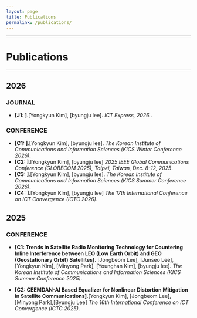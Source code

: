 ```yaml
---
layout: page
title: Publications
permalink: /publications/
---
```


---
# Publications
---

## 2026
### JOURNAL
* **[J1: ]**.[Yongkyun Kim], [byungju lee]. *ICT Express, 2026.*.

### CONFERENCE
* **[C1: ]**.[Yongkyun Kim], [byungju lee]. *The Korean Institute of Communications and Information Sciences (KICS Winter Conference 2026)*.
* **[C2: ]**.[Yongkyun Kim], [byungju lee] *2025 IEEE Global Communications Conference (GLOBECOM 2025), Taipei, Taiwan, Dec. 8-12, 2025*.
* **[C3: ]**.[Yongkyun Kim], [byungju lee]. *The Korean Institute of Communications and Information Sciences (KICS Summer Conference 2026)*.
* **[C4: ]**.[Yongkyun Kim], [byungju lee] *The 17th International Conference on ICT Convergence (ICTC 2026)*.

## 2025

### CONFERENCE
* **[C1: Trends in Satellite Radio Monitoring Technology for Countering Inline Interference between LEO (Low Earth Orbit) and GEO (Geostationary Orbit) Satellites]**. [Jongbeom Lee], [Junseo Lee], [Yongkyun Kim], [Minyong Park], [Younghan Kim], [byungju lee]. *The Korean Institute of Communications and Information Sciences (KICS Summer Conference 2025)*.

* **[C2: CEEMDAN-AI Based Equalizer for Nonlinear Distortion Mitigation in Satellite Communications]**.[Yongkyun Kim], [Jongbeom Lee], [Minyong Park],[Byungju Lee] *The 16th International Conference on ICT Convergence (ICTC 2025)*.
